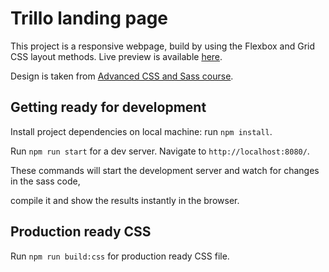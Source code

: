 # Trillo landing page
This project is a responsive webpage, build by using the Flexbox and Grid CSS layout methods. Live preview is available [here](https://trillo-ashen.vercel.app/).

Design is taken from [Advanced CSS and Sass course](https://www.udemy.com/advanced-css-and-sass/).

## Getting ready for development

Install project dependencies on local machine: run `npm install`.

Run `npm run start` for a dev server. Navigate to `http://localhost:8080/`.

These commands will start the development server and watch for changes in the sass code,

compile it and show the results instantly in the browser.

## Production ready CSS

Run `npm run build:css` for production ready CSS file.
